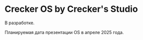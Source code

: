 # Crecker OS by Crecker's Studio
 В разработке. 

Планируемая дата презентации OS в апреле 2025 года.
